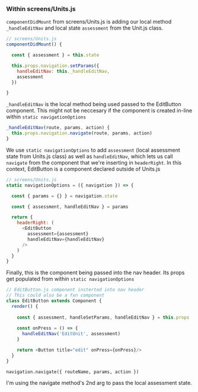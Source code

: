 ### Within screens/Units.js

`componentDidMount` from screens/Units.js is adding our local method `_handleEditNav` and local state `assessment` from the Unit.js class. 

```javascript
// screens/Units.js
componentDidMount() {

  const { assessment } = this.state

  this.props.navigation.setParams({
    handleEditNav: this._handleEditNav,
    assessment
  })

}
```

`_handleEditNav` is the local method being used passed to the EditButton component. This might not be neccesary if the component is created in-line within `static navigationOptions`

```javascript
_handleEditNav(route, params, action) {
  this.props.navigation.navigate(route, params, action)
}
```

We use `static navigationOptions` to add `assessment` (local assessment state from Units.js class) as well as `handleEditNav`, which lets us call `navigate` from the component that we're inserting in `headerRight`. In this context, EditButton is a component declared outside of Units.js

```javascript
// screens/Units.js
static navigationOptions = ({ navigation }) => {

  const { params = {} } = navigation.state

  const { assessment, handleEditNav } = params

  return {
    headerRight: (
      <EditButton
        assessment={assessment}
        handleEditNav={handleEditNav}
      />
    )
  }
}
```

Finally, this is the component being passed into the nav header. Its props get populated from within `static navigationOptions`

```javascript
// EditButton.js component insterted into nav header
// This could also be a fxn component
class EditButton extends Component {
  render() {
    
    const { assessment, handleSetParams, handleEditNav } = this.props
    
    const onPress = () => {
      handleEditNav('EditUnit', assessment)
    }

    return <Button title="edit" onPress={onPress}/>
  }
}
```

```
navigation.navigate({ routeName, params, action })
```

I'm using the navigate method's 2nd arg to pass the local assessment state.
